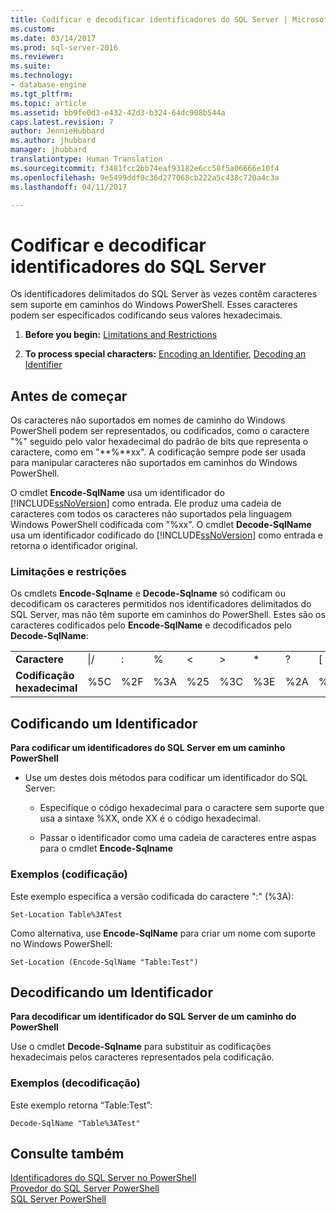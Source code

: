 ```yaml
---
title: Codificar e decodificar identificadores do SQL Server | Microsoft Docs
ms.custom: 
ms.date: 03/14/2017
ms.prod: sql-server-2016
ms.reviewer: 
ms.suite: 
ms.technology:
- database-engine
ms.tgt_pltfrm: 
ms.topic: article
ms.assetid: bb9fe0d3-e432-42d3-b324-64dc908b544a
caps.latest.revision: 7
author: JennieHubbard
ms.author: jhubbard
manager: jhubbard
translationtype: Human Translation
ms.sourcegitcommit: f3481fcc2bb74eaf93182e6cc58f5a06666e10f4
ms.openlocfilehash: 9e5499ddf0c36d277068cb222a5c438c720a4c3a
ms.lasthandoff: 04/11/2017

---
```

# <a name="encode-and-decode-sql-server-identifiers"></a>Codificar e decodificar identificadores do SQL Server
  Os identificadores delimitados do SQL Server às vezes contêm caracteres sem suporte em caminhos do Windows PowerShell. Esses caracteres podem ser especificados codificando seus valores hexadecimais.  
  
1.  **Before you begin:**  [Limitations and Restrictions](#LimitationsRestrictions)  
  
2.  **To process special characters:**  [Encoding an Identifier](#EncodeIdent), [Decoding an Identifier](#DecodeIdent)  
  
## <a name="before-you-begin"></a>Antes de começar  
 Os caracteres não suportados em nomes de caminho do Windows PowerShell podem ser representados, ou codificados, como o caractere "%" seguido pelo valor hexadecimal do padrão de bits que representa o caractere, como em "**%**xx". A codificação sempre pode ser usada para manipular caracteres não suportados em caminhos do Windows PowerShell.  
  
 O cmdlet **Encode-SqlName** usa um identificador do [!INCLUDE[ssNoVersion](../../includes/ssnoversion-md.md)] como entrada. Ele produz uma cadeia de caracteres com todos os caracteres não suportados pela linguagem Windows PowerShell codificada com "%xx". O cmdlet **Decode-SqlName** usa um identificador codificado do [!INCLUDE[ssNoVersion](../../includes/ssnoversion-md.md)] como entrada e retorna o identificador original.  
  
###  <a name="LimitationsRestrictions"></a> Limitações e restrições  
 Os cmdlets **Encode-Sqlname** e **Decode-Sqlname** só codificam ou decodificam os caracteres permitidos nos identificadores delimitados do SQL Server, mas não têm suporte em caminhos do PowerShell. Estes são os caracteres codificados pelo **Encode-SqlName** e decodificados pelo **Decode-SqlName**:  
  
|||||||||||||  
|-|-|-|-|-|-|-|-|-|-|-|-|  
|**Caractere**|\|/|:|%|\<|>|*|?|[|]|&#124;|  
|**Codificação hexadecimal**|%5C|%2F|%3A|%25|%3C|%3E|%2A|%3F|%5B|%5D|%7C|  
  
##  <a name="EncodeIdent"></a> Codificando um Identificador  
 **Para codificar um identificadores do SQL Server em um caminho PowerShell**  
  
-   Use um destes dois métodos para codificar um identificador do SQL Server:  
  
    -   Especifique o código hexadecimal para o caractere sem suporte que usa a sintaxe %XX, onde XX é o código hexadecimal.  
  
    -   Passar o identificador como uma cadeia de caracteres entre aspas para o cmdlet **Encode-Sqlname**  
  
### <a name="examples-encoding"></a>Exemplos (codificação)  
 Este exemplo especifica a versão codificada do caractere ":" (%3A):  
  
```  
Set-Location Table%3ATest  
```  
  
 Como alternativa, use **Encode-SqlName** para criar um nome com suporte no Windows PowerShell:  
  
```  
Set-Location (Encode-SqlName "Table:Test")  
```  
  
##  <a name="DecodeIdent"></a> Decodificando um Identificador  
 **Para decodificar um identificador do SQL Server de um caminho do PowerShell**  
  
 Use o cmdlet **Decode-Sqlname** para substituir as codificações hexadecimais pelos caracteres representados pela codificação.  
  
### <a name="examples-decoding"></a>Exemplos (decodificação)  
 Este exemplo retorna “Table:Test”:  
  
```  
Decode-SqlName "Table%3ATest"  
```  
  
## <a name="see-also"></a>Consulte também  
 [Identificadores do SQL Server no PowerShell](../../relational-databases/scripting/sql-server-identifiers-in-powershell.md)   
 [Provedor do SQL Server PowerShell](../../relational-databases/scripting/sql-server-powershell-provider.md)   
 [SQL Server PowerShell](../../relational-databases/scripting/sql-server-powershell.md)  
  
  
